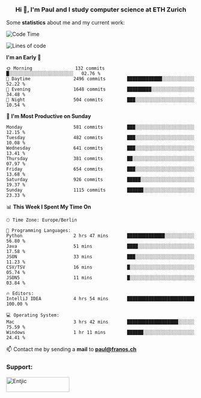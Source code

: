<h3 align="center">Hi 👋, I'm Paul and I study computer science at ETH Zurich</h3>


Some **statistics** about me and my current work:

<!--START_SECTION:waka-->
![Code Time](http://img.shields.io/badge/Code%20Time-1%2C424%20hrs%2022%20mins-blue)

![Lines of code](https://img.shields.io/badge/From%20Hello%20World%20I%27ve%20Written-2.8%20million%20lines%20of%20code-blue)

**I'm an Early 🐤** 

```text
🌞 Morning                132 commits         █░░░░░░░░░░░░░░░░░░░░░░░░   02.76 % 
🌆 Daytime                2496 commits        █████████████░░░░░░░░░░░░   52.22 % 
🌃 Evening                1648 commits        █████████░░░░░░░░░░░░░░░░   34.48 % 
🌙 Night                  504 commits         ███░░░░░░░░░░░░░░░░░░░░░░   10.54 % 
```
📅 **I'm Most Productive on Sunday** 

```text
Monday                   581 commits         ███░░░░░░░░░░░░░░░░░░░░░░   12.15 % 
Tuesday                  482 commits         ███░░░░░░░░░░░░░░░░░░░░░░   10.08 % 
Wednesday                641 commits         ███░░░░░░░░░░░░░░░░░░░░░░   13.41 % 
Thursday                 381 commits         ██░░░░░░░░░░░░░░░░░░░░░░░   07.97 % 
Friday                   654 commits         ███░░░░░░░░░░░░░░░░░░░░░░   13.68 % 
Saturday                 926 commits         █████░░░░░░░░░░░░░░░░░░░░   19.37 % 
Sunday                   1115 commits        ██████░░░░░░░░░░░░░░░░░░░   23.33 % 
```


📊 **This Week I Spent My Time On** 

```text
🕑︎ Time Zone: Europe/Berlin

💬 Programming Languages: 
Python                   2 hrs 47 mins       ██████████████░░░░░░░░░░░   56.80 % 
Java                     51 mins             ████░░░░░░░░░░░░░░░░░░░░░   17.58 % 
JSON                     33 mins             ███░░░░░░░░░░░░░░░░░░░░░░   11.23 % 
CSV/TSV                  16 mins             █░░░░░░░░░░░░░░░░░░░░░░░░   05.74 % 
JSON5                    11 mins             █░░░░░░░░░░░░░░░░░░░░░░░░   03.84 % 

🔥 Editors: 
IntelliJ IDEA            4 hrs 54 mins       █████████████████████████   100.00 % 

💻 Operating System: 
Mac                      3 hrs 42 mins       ███████████████████░░░░░░   75.59 % 
Windows                  1 hr 11 mins        ██████░░░░░░░░░░░░░░░░░░░   24.41 % 
```


<!--END_SECTION:waka-->

📫 Contact me by sending a **mail** to **paul@franos.ch**

<h3 align="left">Support:</h3>
<p><a href="https://ko-fi.com/Entjic"> <img align="left" src="https://cdn.ko-fi.com/cdn/kofi3.png?v=3" height="40" width="168" alt="Entjic" /></a></p>
